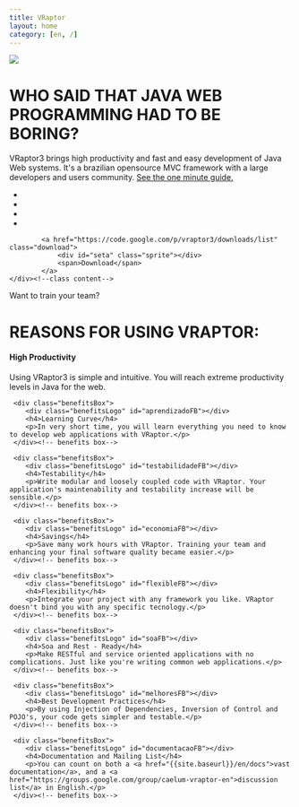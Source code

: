 ```yaml
---
title: VRaptor
layout: home
category: [en, /]
---
```

<div id="chamada" class="content">
	<img src="{{site.baseurl}}/assets/images/boxVraptor.png"/>
	<h1 class="content-title">WHO SAID THAT JAVA WEB PROGRAMMING HAD TO BE BORING?</h1>
	<p>VRaptor3 brings high productivity and fast and easy development of Java Web systems. It's a brazilian opensource MVC framework with a large developers and users community. <a href="{{site.baseurl}}/en/docs/one-minute-guide/">See the one minute guide.</a></p>
</div>


<div id="divisao">
	<div class="content">
		<div class="sprite quem" id="who_uses"></div>
		<ul id="empresas">
			<li class="sprite empresaLogo" id="wine"></li>
			<li class="sprite empresaLogo" id="defferrari"></li>
			<li class="sprite empresaLogo" id="locaweb"></li>
			<li class="sprite empresaLogo" id="agenciaclick"></li>	
		</ul><!--ul empresas-->
		
			<a href="https://code.google.com/p/vraptor3/downloads/list" class="download">
				<div id="seta" class="sprite"></div>
				<span>Download</span>
			</a>
	</div><!--class content-->
</div><!--div divisao-->

<div class="treinamento">
	<div class="content">
		<div class="treinamento-bloco">
			<div class="sprite" id="vraptor"></div>
			<span>Want to train your team?</span>
		</div>
		<div class="treinamento-bloco" id="caelum-triad">
			<a href="http://www.caelum.com.br"><div class="sprite" id="caelum"></div></a>
			<a href="http://www.triadworks.com.br/"><div class="sprite" id="triadworks"></div></a>
		</div>
	</div><!--class content-->
</div><!--div treinamento-->

<div id="beneficios" class="content">
	<h1 class="content-title">REASONS FOR USING VRAPTOR:</h1>
	<div class="benefitsBox">
		<div class="benefitsLogo" id="produtividadeFB"></div>
		<h4>High Productivity</h4>
		<p>Using VRaptor3 is simple and intuitive. You will reach extreme productivity levels in Java for the web.</p>
	 </div><!-- benefits box-->
	 
	 <div class="benefitsBox">
		<div class="benefitsLogo" id="aprendizadoFB"></div>
		<h4>Learning Curve</h4>
		<p>In very short time, you will learn everything you need to know to develop web applications with VRaptor.</p>
	 </div><!-- benefits box-->
	 
	 <div class="benefitsBox">
		<div class="benefitsLogo" id="testabilidadeFB"></div>
		<h4>Testability</h4>
		<p>Write modular and loosely coupled code with VRaptor. Your application's maintenability and testability increase will be sensible.</p>
	 </div><!-- benefits box-->
	 
	 <div class="benefitsBox">
		<div class="benefitsLogo" id="economiaFB"></div>
		<h4>Savings</h4>
		<p>Save many work hours with VRaptor. Training your team and enhancing your final software quality became easier.</p>
	 </div><!-- benefits box--> 
	 
	 <div class="benefitsBox">
		<div class="benefitsLogo" id="flexibleFB"></div>
		<h4>Flexibility</h4>
		<p>Integrate your project with any framework you like. VRaptor doesn't bind you with any specific tecnology.</p>
	 </div><!-- benefits box-->                                         
	 
	 <div class="benefitsBox">
		<div class="benefitsLogo" id="soaFB"></div>
		<h4>Soa and Rest - Ready</h4>
		<p>Make RESTful and service oriented applications with no complications. Just like you're writing common web applications.</p>
	 </div><!-- benefits box-->                          

	 <div class="benefitsBox">
		<div class="benefitsLogo" id="melhoresFB"></div>
		<h4>Best Development Practices</h4>
		<p>By using Injection of Dependencies, Inversion of Control and POJO's, your code gets simpler and testable.</p>
	 </div><!-- benefits box-->

	 <div class="benefitsBox">
		<div class="benefitsLogo" id="documentacaoFB"></div>
		<h4>Documentation and Mailing List</h4>
		<p>You can count on both a <a href="{{site.baseurl}}/en/docs">vast documentation</a>, and a <a href="https://groups.google.com/group/caelum-vraptor-en">discussion list</a> in English.</p>
	 </div><!-- benefits box-->
</div>
